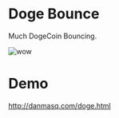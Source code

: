# Doge Bounce

Much DogeCoin Bouncing.

![wow](http://dogecoin.com/imgs/dogecoin-300.png)


# Demo

http://danmasq.com/doge.html
